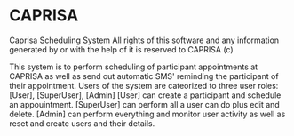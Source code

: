 # CAPRISA
Caprisa Scheduling System
All rights of this software and any information generated by or with the help of it is reserved to CAPRISA (c)

This system is to perform scheduling of participant appointments at CAPRISA as well as send out automatic SMS' reminding
the participant of their appointment.
Users of the system are cateorized to three user roles: [User], [SuperUser], [Admin]
[User] can create a participant and schedule an appouintment.
[SuperUser] can perform all a user can do plus edit and delete.
[Admin] can perform everything and monitor user activity as well as reset and create users and their details.
